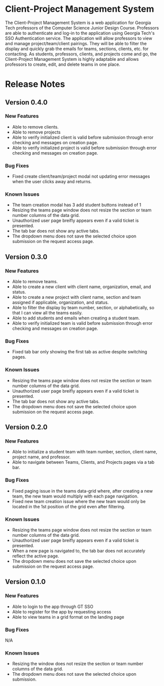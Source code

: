 # Client-Project Management System
The Client-Project Management System is a web application for Georgia Tech professors of the Computer Science Junior Design Course. Professors are able to authenticate and log-in to the application using Georgia Tech's SSO Authentication service. The application will allow professors to view and manage project/team/client pairings. They will be able to filter the display and quickly grab the emails for teams, sections, clients, etc. for contacting. As students, professors, clients, and projects come and go, the Client-Project Management System is highly adaptable and allows professors to create, edit, and delete teams in one place. 

# Release Notes
## Version 0.4.0
### New Features
* Able to remove clients. 
* Able to remove projects
* Able to verify initialized client is valid before submission through error checking and messages on creation page.
* Able to verify initialized project is valid before submission through error checking and messages on creation page.

### Bug Fixes
* Fixed create client/team/project modal not updating error messages when the user clicks away and returns. 

### Known Issues
* The team creation modal has 3 add student buttons instead of 1
* Resizing the teams page window does not resize the section or team number columns of the data grid.
* Unauthorized user page breifly appears even if a valid ticket is presented.
* The tab bar does not show any active tabs.
* The dropdown menu does not save the selected choice upon submission on the request access page.

## Version 0.3.0
### New Features
* Able to remove teams. 
* Able to create a new client with client name, organization, email, and status.  
* Able to create a new project with client name, section and team assigned if applicable, organization, and status. 
* Able to filter the display by team number, section, or alphabetically, so that I can view all the teams easily. 
* Able to add students and emails when creating a student team. 
* Able to verify initialized team is valid before submission through error checking and messages on creation page. 

### Bug Fixes
* Fixed tab bar only showing the first tab as active despite switching pages. 

### Known Issues
* Resizing the teams page window does not resize the section or team number columns of the data grid.
* Unauthorized user page breifly appears even if a valid ticket is presented.
* The tab bar does not show any active tabs.
* The dropdown menu does not save the selected choice upon submission on the request access page.

## Version 0.2.0
### New Features
* Able to initialize a student team with team number, section, client name, project name, and professor. 
* Able to navigate between Teams, Clients, and Projects pages via a tab bar.

### Bug Fixes
* Fixed paging issue in the teams data-grid where, after creating a new team, the new team would multiply with each page navigation. 
* Fixed new team creation issue where the new team would only be located in the 1st position of the grid even after filtering. 

### Known Issues
* Resizing the teams page window does not resize the section or team number columns of the data grid.
* Unauthorized user page breifly appears even if a valid ticket is presented.
* When a new page is navigated to, the tab bar does not accurately reflect the active page.
* The dropdown menu does not save the selected choice upon submission on the request access page.

## Version 0.1.0
### New Features
* Able to login to the app through GT SSO 
* Able to register for the app by requesting access 
* Able to view teams in a grid format on the landing page 

### Bug Fixes
N/A

### Known Issues 
* Resizing the window does not resize the section or team number columns of the data grid. 
* The dropdown menu does not save the selected choice upon submission.
